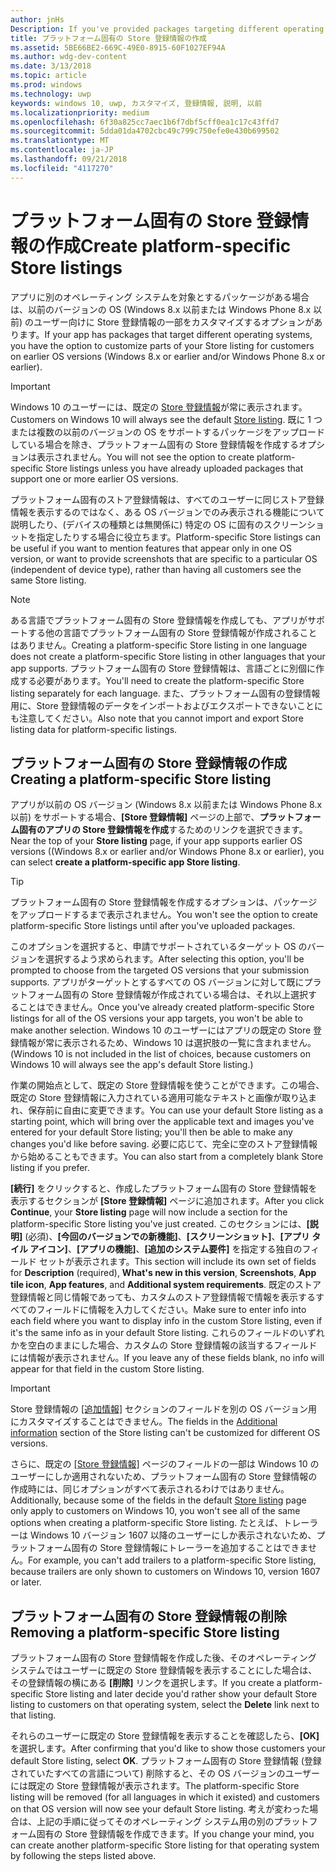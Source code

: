 ```yaml
---
author: jnHs
Description: If you've provided packages targeting different operating systems, you have the option to customize parts of your Store listing for different targeted operating systems.
title: プラットフォーム固有の Store 登録情報の作成
ms.assetid: 5BE66BE2-669C-49E0-8915-60F1027EF94A
ms.author: wdg-dev-content
ms.date: 3/13/2018
ms.topic: article
ms.prod: windows
ms.technology: uwp
keywords: windows 10, uwp, カスタマイズ, 登録情報, 説明, 以前
ms.localizationpriority: medium
ms.openlocfilehash: 6f30a825cc7aec1b6f7dbf5cff0ea1c17c43ffd7
ms.sourcegitcommit: 5dda01da4702cbc49c799c750efe0e430b699502
ms.translationtype: MT
ms.contentlocale: ja-JP
ms.lasthandoff: 09/21/2018
ms.locfileid: "4117270"
---
```

# <a name="create-platform-specific-store-listings"></a><span data-ttu-id="5c7c7-103">プラットフォーム固有の Store 登録情報の作成</span><span class="sxs-lookup"><span data-stu-id="5c7c7-103">Create platform-specific Store listings</span></span>


<span data-ttu-id="5c7c7-104">アプリに別のオペレーティング システムを対象とするパッケージがある場合は、以前のバージョンの OS (Windows 8.x 以前または Windows Phone 8.x 以前) のユーザー向けに Store 登録情報の一部をカスタマイズするオプションがあります。</span><span class="sxs-lookup"><span data-stu-id="5c7c7-104">If your app has packages that target different operating systems, you have the option to customize parts of your Store listing for customers on earlier OS versions (Windows 8.x or earlier and/or Windows Phone 8.x or earlier).</span></span> 

> [!IMPORTANT]
> <span data-ttu-id="5c7c7-105">Windows 10 のユーザーには、既定の [Store 登録情報](create-app-store-listings.md)が常に表示されます。</span><span class="sxs-lookup"><span data-stu-id="5c7c7-105">Customers on Windows 10 will always see the default [Store listing](create-app-store-listings.md).</span></span> <span data-ttu-id="5c7c7-106">既に 1 つまたは複数の以前のバージョンの OS をサポートするパッケージをアップロードしている場合を除き、プラットフォーム固有の Store 登録情報を作成するオプションは表示されません。</span><span class="sxs-lookup"><span data-stu-id="5c7c7-106">You will not see the option to create platform-specific Store listings unless you have already uploaded packages that support one or more earlier OS versions.</span></span> 

<span data-ttu-id="5c7c7-107">プラットフォーム固有のストア登録情報は、すべてのユーザーに同じストア登録情報を表示するのではなく、ある OS バージョンでのみ表示される機能について説明したり、(デバイスの種類とは無関係に) 特定の OS に固有のスクリーンショットを指定したりする場合に役立ちます。</span><span class="sxs-lookup"><span data-stu-id="5c7c7-107">Platform-specific Store listings can be useful if you want to mention features that appear only in one OS version, or want to provide screenshots that are specific to a particular OS (independent of device type), rather than having all customers see the same Store listing.</span></span>

> [!NOTE]
> <span data-ttu-id="5c7c7-108">ある言語でプラットフォーム固有の Store 登録情報を作成しても、アプリがサポートする他の言語でプラットフォーム固有の Store 登録情報が作成されることはありません。</span><span class="sxs-lookup"><span data-stu-id="5c7c7-108">Creating a platform-specific Store listing in one language does not create a platform-specific Store listing in other languages that your app supports.</span></span> <span data-ttu-id="5c7c7-109">プラットフォーム固有の Store 登録情報は、言語ごとに別個に作成する必要があります。</span><span class="sxs-lookup"><span data-stu-id="5c7c7-109">You'll need to create the platform-specific Store listing separately for each language.</span></span> <span data-ttu-id="5c7c7-110">また、プラットフォーム固有の登録情報用に、Store 登録情報のデータをインポートおよびエクスポートできないことにも注意してください。</span><span class="sxs-lookup"><span data-stu-id="5c7c7-110">Also note that you cannot import and export Store listing data for platform-specific listings.</span></span>


## <a name="creating-a-platform-specific-store-listing"></a><span data-ttu-id="5c7c7-111">プラットフォーム固有の Store 登録情報の作成</span><span class="sxs-lookup"><span data-stu-id="5c7c7-111">Creating a platform-specific Store listing</span></span>

<span data-ttu-id="5c7c7-112">アプリが以前の OS バージョン (Windows 8.x 以前または Windows Phone 8.x 以前) をサポートする場合、**[Store 登録情報]** ページの上部で、**プラットフォーム固有のアプリの Store 登録情報を作成**するためのリンクを選択できます。</span><span class="sxs-lookup"><span data-stu-id="5c7c7-112">Near the top of your **Store listing** page, if your app supports earlier OS versions ((Windows 8.x or earlier and/or Windows Phone 8.x or earlier), you can select **create a platform-specific app Store listing**.</span></span> 

> [!TIP]
> <span data-ttu-id="5c7c7-113">プラットフォーム固有の Store 登録情報を作成するオプションは、パッケージをアップロードするまで表示されません。</span><span class="sxs-lookup"><span data-stu-id="5c7c7-113">You won't see the option to create platform-specific Store listings until after you've uploaded packages.</span></span>

<span data-ttu-id="5c7c7-114">このオプションを選択すると、申請でサポートされているターゲット OS のバージョンを選択するよう求められます。</span><span class="sxs-lookup"><span data-stu-id="5c7c7-114">After selecting this option, you'll be prompted to choose from the targeted OS versions that your submission supports.</span></span> <span data-ttu-id="5c7c7-115">アプリがターゲットとするすべての OS バージョンに対して既にプラットフォーム固有の Store 登録情報が作成されている場合は、それ以上選択することはできません。</span><span class="sxs-lookup"><span data-stu-id="5c7c7-115">Once you've already created platform-specific Store listings for all of the OS versions your app targets, you won't be able to make another selection.</span></span> <span data-ttu-id="5c7c7-116">Windows 10 のユーザーにはアプリの既定の Store 登録情報が常に表示されるため、Windows 10 は選択肢の一覧に含まれません。</span><span class="sxs-lookup"><span data-stu-id="5c7c7-116">(Windows 10 is not included in the list of choices, because customers on Windows 10 will always see the app's default Store listing.)</span></span>

<span data-ttu-id="5c7c7-117">作業の開始点として、既定の Store 登録情報を使うことができます。この場合、既定の Store 登録情報に入力されている適用可能なテキストと画像が取り込まれ、保存前に自由に変更できます。</span><span class="sxs-lookup"><span data-stu-id="5c7c7-117">You can use your default Store listing as a starting point, which will bring over the applicable text and images you've entered for your default Store listing; you'll then be able to make any changes you'd like before saving.</span></span> <span data-ttu-id="5c7c7-118">必要に応じて、完全に空のストア登録情報から始めることもできます。</span><span class="sxs-lookup"><span data-stu-id="5c7c7-118">You can also start from a completely blank Store listing if you prefer.</span></span>

<span data-ttu-id="5c7c7-119">**[続行]** をクリックすると、作成したプラットフォーム固有の Store 登録情報を表示するセクションが **[Store 登録情報]** ページに追加されます。</span><span class="sxs-lookup"><span data-stu-id="5c7c7-119">After you click **Continue**, your **Store listing** page will now include a section for the platform-specific Store listing you've just created.</span></span> <span data-ttu-id="5c7c7-120">このセクションには、**[説明]** (必須)、**[今回のバージョンでの新機能]**、**[スクリーンショット]**、**[アプリ タイル アイコン]**、**[アプリの機能]**、**[追加のシステム要件]** を指定する独自のフィールド セットが表示されます。</span><span class="sxs-lookup"><span data-stu-id="5c7c7-120">This section will include its own set of fields for **Description** (required), **What's new in this version**, **Screenshots**, **App tile icon**, **App features**, and **Additional system requirements**.</span></span> <span data-ttu-id="5c7c7-121">既定のストア登録情報と同じ情報であっても、カスタムのストア登録情報で情報を表示するすべてのフィールドに情報を入力してください。</span><span class="sxs-lookup"><span data-stu-id="5c7c7-121">Make sure to enter info into each field where you want to display info in the custom Store listing, even if it's the same info as in your default Store listing.</span></span> <span data-ttu-id="5c7c7-122">これらのフィールドのいずれかを空白のままにした場合、カスタムの Store 登録情報の該当するフィールドには情報が表示されません。</span><span class="sxs-lookup"><span data-stu-id="5c7c7-122">If you leave any of these fields blank, no info will appear for that field in the custom Store listing.</span></span>


> [!IMPORTANT]
> <span data-ttu-id="5c7c7-123">Store 登録情報の [[追加情報]](create-app-store-listings.md#additional-information) セクションのフィールドを別の OS バージョン用にカスタマイズすることはできません。</span><span class="sxs-lookup"><span data-stu-id="5c7c7-123">The fields in the [Additional information](create-app-store-listings.md#additional-information) section of the Store listing can't be customized for different OS versions.</span></span>
> 
> <span data-ttu-id="5c7c7-124">さらに、既定の [[Store 登録情報]](create-app-store-listings.md) ページのフィールドの一部は Windows 10 のユーザーにしか適用されないため、プラットフォーム固有の Store 登録情報の作成時には、同じオプションがすべて表示されるわけではありません。</span><span class="sxs-lookup"><span data-stu-id="5c7c7-124">Additionally, because some of the fields in the default [Store listing](create-app-store-listings.md) page only apply to customers on Windows 10, you won't see all of the same options when creating a platform-specific Store listing.</span></span> <span data-ttu-id="5c7c7-125">たとえば、トレーラーは Windows 10 バージョン 1607 以降のユーザーにしか表示されないため、プラットフォーム固有の Store 登録情報にトレーラーを追加することはできません。</span><span class="sxs-lookup"><span data-stu-id="5c7c7-125">For example, you can't add trailers to a platform-specific Store listing, because trailers are only shown to customers on Windows 10, version 1607 or later.</span></span> 


## <a name="removing-a-platform-specific-store-listing"></a><span data-ttu-id="5c7c7-126">プラットフォーム固有の Store 登録情報の削除</span><span class="sxs-lookup"><span data-stu-id="5c7c7-126">Removing a platform-specific Store listing</span></span>

<span data-ttu-id="5c7c7-127">プラットフォーム固有の Store 登録情報を作成した後、そのオペレーティング システムではユーザーに既定の Store 登録情報を表示することにした場合は、その登録情報の横にある **[削除]** リンクを選択します。</span><span class="sxs-lookup"><span data-stu-id="5c7c7-127">If you create a platform-specific Store listing and later decide you'd rather show your default Store listing to customers on that operating system, select the **Delete** link next to that listing.</span></span>

<span data-ttu-id="5c7c7-128">それらのユーザーに既定の Store 登録情報を表示することを確認したら、**[OK]** を選択します。</span><span class="sxs-lookup"><span data-stu-id="5c7c7-128">After confirming that you'd like to show those customers your default Store listing, select **OK**.</span></span> <span data-ttu-id="5c7c7-129">プラットフォーム固有の Store 登録情報 (登録されていたすべての言語について) 削除すると、その OS バージョンのユーザーには既定の Store 登録情報が表示されます。</span><span class="sxs-lookup"><span data-stu-id="5c7c7-129">The platform-specific Store listing will be removed (for all languages in which it existed) and customers on that OS version will now see your default Store listing.</span></span> <span data-ttu-id="5c7c7-130">考えが変わった場合は、上記の手順に従ってそのオペレーティング システム用の別のプラットフォーム固有の Store 登録情報を作成できます。</span><span class="sxs-lookup"><span data-stu-id="5c7c7-130">If you change your mind, you can create another platform-specific Store listing for that operating system by following the steps listed above.</span></span>

 

 




